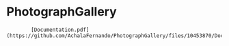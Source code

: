 # PhotographGallery

			[Documentation.pdf](https://github.com/AchalaFernando/PhotographGallery/files/10453870/Documentation.pdf)
